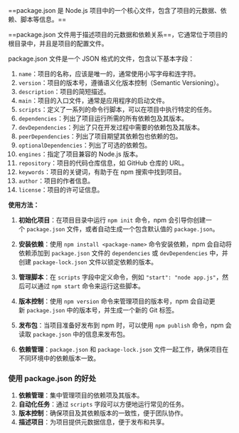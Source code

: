 ==package.json 是 Node.js 项目中的一个核心文件，包含了项目的元数据、依赖、脚本等信息。==

==package.json 文件用于描述项目的元数据和依赖关系==，它通常位于项目的根目录中，并且是项目的配置文件。

package.json 文件是一个 JSON 格式的文件，包含以下基本字段：

1. `name`：项目的名称，应该是唯一的，通常使用小写字母和连字符。
2. `version`：项目的版本号，遵循语义化版本控制（Semantic Versioning）。
3. `description`：项目的简短描述。
4. `main`：项目的入口文件，通常是应用程序的启动文件。
5. `scripts`：定义了一系列的命令行脚本，可以在项目中执行特定的任务。
6. `dependencies`：列出了项目运行所需的所有依赖包及其版本。
7. `devDependencies`：列出了只在开发过程中需要的依赖包及其版本。
8. `peerDependencies`：列出了项目期望其依赖包也依赖的包。
9. `optionalDependencies`：列出了可选的依赖包。
10. `engines`：指定了项目兼容的 Node.js 版本。
11. `repository`：项目的代码仓库信息，如 GitHub 仓库的 URL。
12. `keywords`：项目的关键词，有助于在 npm 搜索中找到项目。
13. `author`：项目的作者信息。
14. `license`：项目的许可证信息。

**使用方法：**

1. **初始化项目**：在项目目录中运行 `npm init` 命令，npm 会引导你创建一个 `package.json` 文件，或者自动生成一个包含默认值的 `package.json`。
    
2. **安装依赖**：使用 `npm install <package-name>` 命令安装依赖，npm 会自动将依赖添加到 `package.json` 文件的 `dependencies` 或 `devDependencies` 中，并创建 `package-lock.json` 文件以锁定依赖的版本。
    
3. **管理脚本**：在 `scripts` 字段中定义命令，例如 `"start": "node app.js"`，然后可以通过 `npm start` 命令来运行这些脚本。
    
4. **版本控制**：使用 `npm version` 命令来管理项目的版本号，npm 会自动更新 `package.json` 中的版本号，并生成一个新的 Git 标签。
    
5. **发布包**：当项目准备好发布到 npm 时，可以使用 `npm publish` 命令，npm 会读取 `package.json` 中的信息来发布包。
    
6. **依赖管理**：`package.json` 和 `package-lock.json` 文件一起工作，确保项目在不同环境中的依赖版本一致。

### 使用 package.json 的好处

1. **依赖管理**：集中管理项目的依赖项及其版本。
2. **自动化任务**：通过 `scripts` 字段可以方便地运行常见的任务。
3. **版本控制**：确保项目及其依赖版本的一致性，便于团队协作。
4. **描述项目**：为项目提供元数据信息，便于发布和共享。